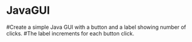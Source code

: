 # JavaGUI

#Create a simple Java GUI with a button and a label showing number of clicks. 
#The label increments for each button click.
